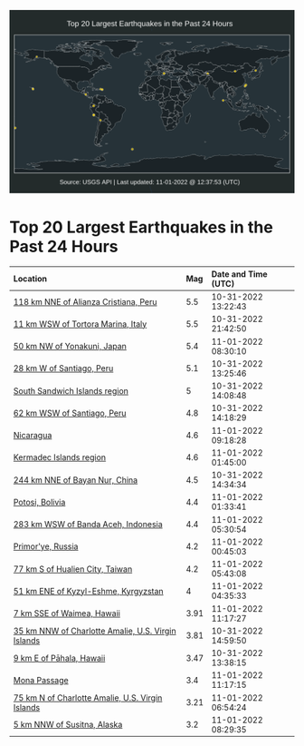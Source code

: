 ![Map](./map.png)

# Top 20 Largest Earthquakes in the Past 24 Hours

| Location | Mag | Date and Time (UTC) |
|:---|:---|:---|
| [118 km NNE of Alianza Cristiana, Peru](https://earthquake.usgs.gov/earthquakes/eventpage/us7000ilgs) | 5.5 | 10-31-2022 13:22:43 |
| [11 km WSW of Tortora Marina, Italy](https://earthquake.usgs.gov/earthquakes/eventpage/us7000ilkv) | 5.5 | 10-31-2022 21:42:50 |
| [50 km NW of Yonakuni, Japan](https://earthquake.usgs.gov/earthquakes/eventpage/us7000ilnl) | 5.4 | 11-01-2022 08:30:10 |
| [28 km W of Santiago, Peru](https://earthquake.usgs.gov/earthquakes/eventpage/us7000ilh2) | 5.1 | 10-31-2022 13:25:46 |
| [South Sandwich Islands region](https://earthquake.usgs.gov/earthquakes/eventpage/us7000ilhc) | 5 | 10-31-2022 14:08:48 |
| [62 km WSW of Santiago, Peru](https://earthquake.usgs.gov/earthquakes/eventpage/us7000ilhf) | 4.8 | 10-31-2022 14:18:29 |
| [Nicaragua](https://earthquake.usgs.gov/earthquakes/eventpage/us7000ilnq) | 4.6 | 11-01-2022 09:18:28 |
| [Kermadec Islands region](https://earthquake.usgs.gov/earthquakes/eventpage/us7000ilme) | 4.6 | 11-01-2022 01:45:00 |
| [244 km NNE of Bayan Nur, China](https://earthquake.usgs.gov/earthquakes/eventpage/us7000ilhi) | 4.5 | 10-31-2022 14:34:34 |
| [Potosi, Bolivia](https://earthquake.usgs.gov/earthquakes/eventpage/us7000ilmb) | 4.4 | 11-01-2022 01:33:41 |
| [283 km WSW of Banda Aceh, Indonesia](https://earthquake.usgs.gov/earthquakes/eventpage/us7000ilmv) | 4.4 | 11-01-2022 05:30:54 |
| [Primor'ye, Russia](https://earthquake.usgs.gov/earthquakes/eventpage/us7000ilm7) | 4.2 | 11-01-2022 00:45:03 |
| [77 km S of Hualien City, Taiwan](https://earthquake.usgs.gov/earthquakes/eventpage/us7000ilmw) | 4.2 | 11-01-2022 05:43:08 |
| [51 km ENE of Kyzyl-Eshme, Kyrgyzstan](https://earthquake.usgs.gov/earthquakes/eventpage/us7000ilmr) | 4 | 11-01-2022 04:35:33 |
| [7 km SSE of Waimea, Hawaii](https://earthquake.usgs.gov/earthquakes/eventpage/hv73203372) | 3.91 | 11-01-2022 11:17:27 |
| [35 km NNW of Charlotte Amalie, U.S. Virgin Islands](https://earthquake.usgs.gov/earthquakes/eventpage/pr2022304000) | 3.81 | 10-31-2022 14:59:50 |
| [9 km E of Pāhala, Hawaii](https://earthquake.usgs.gov/earthquakes/eventpage/hv73202072) | 3.47 | 10-31-2022 13:38:15 |
| [Mona Passage](https://earthquake.usgs.gov/earthquakes/eventpage/pr71380423) | 3.4 | 11-01-2022 11:17:15 |
| [75 km N of Charlotte Amalie, U.S. Virgin Islands](https://earthquake.usgs.gov/earthquakes/eventpage/pr71380403) | 3.21 | 11-01-2022 06:54:24 |
| [5 km NNW of Susitna, Alaska](https://earthquake.usgs.gov/earthquakes/eventpage/ak022e0julyj) | 3.2 | 11-01-2022 08:29:35 |

